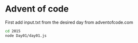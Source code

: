 # Advent of code

First add input.txt from the desired day from adventofcode.com
```sh
cd 2015
node Day01/day01.js
```